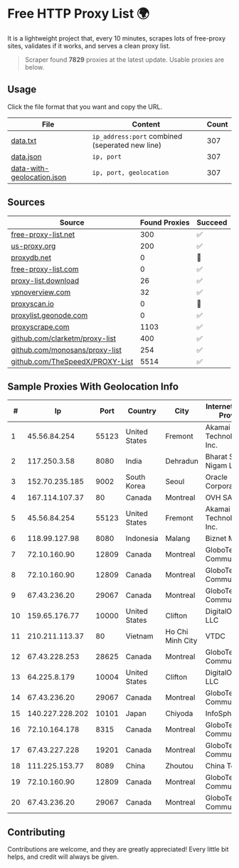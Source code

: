 
# Free HTTP Proxy List 🌍

It is a lightweight project that, every 10 minutes, scrapes lots of free-proxy sites, validates if it works, and serves a clean proxy list.


> Scraper found **7829** proxies at the latest update. Usable proxies are below.

## Usage

Click the file format that you want and copy the URL.


|File|Content|Count|
|----|-------|-----|
|[data.txt](https://raw.githubusercontent.com/themiralay/Proxy-List-World/master/data.txt)|`ip_address:port` combined (seperated new line)|307|
|[data.json](https://raw.githubusercontent.com/themiralay/Proxy-List-World/master/data.json)|`ip, port`|307|
|[data-with-geolocation.json](https://raw.githubusercontent.com/themiralay/Proxy-List-World/master/data-with-geolocation.json)|`ip, port, geolocation`|307|

## Sources

|Source|Found Proxies|Succeed|
|------|-------------|-------|
|[free-proxy-list.net](https://free-proxy-list.net)|300|✅|
|[us-proxy.org](https://www.us-proxy.org)|200|✅|
|[proxydb.net](http://proxydb.net)|0|🚫|
|[free-proxy-list.com](https://free-proxy-list.com/?page=&port=&type%5B%5D=http&type%5B%5D=https&up_time=0&search=Search)|0|✅|
|[proxy-list.download](https://www.proxy-list.download/HTTP)|26|✅|
|[vpnoverview.com](https://vpnoverview.com/privacy/anonymous-browsing/free-proxy-servers)|32|✅|
|[proxyscan.io](https://www.proxyscan.io)|0|🚫|
|[proxylist.geonode.com](https://proxylist.geonode.com/api/proxy-list?limit=300&page=1&sort_by=lastChecked&sort_type=desc&protocols=http,https)|0|✅|
|[proxyscrape.com](https://api.proxyscrape.com/v2/?request=displayproxies&protocol=http&timeout=10000&country=all&ssl=all&anonymity=all)|1103|✅|
|[github.com/clarketm/proxy-list](https://raw.githubusercontent.com/clarketm/proxy-list/master/proxy-list-raw.txt)|400|✅|
|[github.com/monosans/proxy-list](https://raw.githubusercontent.com/monosans/proxy-list/main/proxies/http.txt)|254|✅|
|[github.com/TheSpeedX/PROXY-List](https://raw.githubusercontent.com/TheSpeedX/PROXY-List/master/http.txt)|5514|✅|


## Sample Proxies With Geolocation Info

|#|Ip|Port|Country|City|Internet Service Provider|
|-|--|----|-------|----|-------------------------|
|1|45.56.84.254|55123|United States|Fremont|Akamai Technologies, Inc.|
|2|117.250.3.58|8080|India|Dehradun|Bharat Sanchar Nigam Ltd|
|3|152.70.235.185|9002|South Korea|Seoul|Oracle Corporation|
|4|167.114.107.37|80|Canada|Montreal|OVH SAS|
|5|45.56.84.254|55123|United States|Fremont|Akamai Technologies, Inc.|
|6|118.99.127.98|8080|Indonesia|Malang|Biznet Metronet|
|7|72.10.160.90|12809|Canada|Montreal|GloboTech Communications|
|8|72.10.160.90|12809|Canada|Montreal|GloboTech Communications|
|9|67.43.236.20|29067|Canada|Montreal|GloboTech Communications|
|10|159.65.176.77|10000|United States|Clifton|DigitalOcean, LLC|
|11|210.211.113.37|80|Vietnam|Ho Chi Minh City|VTDC|
|12|67.43.228.253|28625|Canada|Montreal|GloboTech Communications|
|13|64.225.8.179|10004|United States|Clifton|DigitalOcean, LLC|
|14|67.43.236.20|29067|Canada|Montreal|GloboTech Communications|
|15|140.227.228.202|10101|Japan|Chiyoda|InfoSphere|
|16|72.10.164.178|8315|Canada|Montreal|GloboTech Communications|
|17|67.43.227.228|19201|Canada|Montreal|GloboTech Communications|
|18|111.225.153.77|8089|China|Zhoutou|China Telecom|
|19|72.10.160.90|12809|Canada|Montreal|GloboTech Communications|
|20|67.43.236.20|29067|Canada|Montreal|GloboTech Communications|



## Contributing

Contributions are welcome, and they are greatly appreciated! Every
little bit helps, and credit will always be given.

